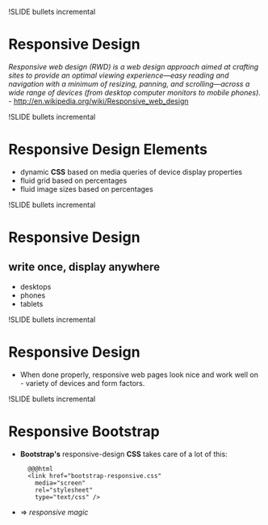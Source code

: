 !SLIDE bullets incremental
# Responsive Design

*Responsive web design (RWD) is a web design approach aimed at crafting sites to provide an optimal viewing experience—easy reading and navigation with a minimum of resizing, panning, and scrolling—across a wide range of devices (from desktop computer monitors to mobile phones).* - <http://en.wikipedia.org/wiki/Responsive_web_design>

!SLIDE bullets incremental
# Responsive Design Elements

- dynamic **CSS** based on media queries of device display properties
- fluid grid based on percentages
- fluid image sizes based on percentages

!SLIDE bullets incremental
# Responsive Design

## write once, display anywhere

- desktops
- phones
- tablets

!SLIDE bullets incremental
# Responsive Design

- When done properly, responsive web pages look nice and work well on - variety of devices and form factors.

!SLIDE bullets incremental
# Responsive Bootstrap

- **Bootstrap's** responsive-design **CSS** takes care of a lot of this:

        @@@html
        <link href="bootstrap-responsive.css"
          media="screen"
          rel="stylesheet"
          type="text/css" />

- => *responsive magic*